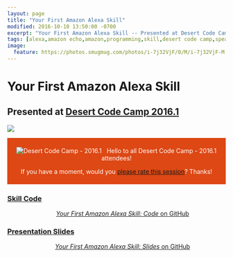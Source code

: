 ```yaml
---
layout: page
title: "Your First Amazon Alexa Skill"
modified: 2016-10-10 13:50:00 -0700
excerpt: "Your First Amazon Alexa Skill -- Presented at Desert Code Camp 2016.1" 
tags: [alexa,amazon echo,amazon,programming,skill,desert code camp,speaking]
image:
  feature: https://photos.smugmug.com/photos/i-7j32VjF/0/M/i-7j32VjF-M.png 
---
```



# Your First Amazon Alexa Skill

## Presented at [Desert Code Camp 2016.1](http://oct2016.desertcodecamp.com/session/1210)

[![](https://photos.smugmug.com/photos/i-7j32VjF/0/M/i-7j32VjF-M.png)](https://github.com/MikeChristianson/dcc-your-first-amazon-alexa-skill)

<div style="text-align: center; border: thin; padding: 0.5em; color: #fff; background-color: #dd4814; border-color: #bf3e11;">
  <p style="text-align: center;">
    <img id="HeaderBarImage" src="http://oct2016.desertcodecamp.com/images/dcc-home.png" alt="Desert Code Camp - 2016.1">&nbsp;&nbsp;
  Hello to all Desert Code Camp - 2016.1 attendees!
  </p> 
  <p style="text-align: center;">
    If you have a moment, would you <a href="https://speakerrate.com/talks/69241">please rate this session</a>? Thanks! 
  </p>
</div>

### [Skill Code](https://github.com/MikeChristianson/dcc-your-first-amazon-alexa-skill)

<div style="text-align: center;">
<a class="btn" href="https://github.com/MikeChristianson/dcc-your-first-amazon-alexa-skill" title="Your First Amazon Alexa Skill Code on GitHub" target="_blank"><i class="fa fa-github fa-2x"></i><span style="margin-left: 2em;"><em>Your First Amazon Alexa Skill: Code</em> on GitHub</span></a>
</div>

### [Presentation Slides](https://github.com/MikeChristianson/dcc-your-first-amazon-alexa-skill/blob/master/Your%20First%20Alexa%20Skill.pdf)

<div style="text-align: center;">
<a class="btn" href="https://github.com/MikeChristianson/dcc-your-first-amazon-alexa-skill/blob/master/Your%20First%20Alexa%20Skill.pdf" title="Your First Amazon Alexa Skill Slides on GitHub" target="_blank"><i class="fa fa-github fa-2x"></i><span style="margin-left: 2em;"><em>Your First Amazon Alexa Skill: Slides</em> on GitHub</span></a>
</div>
